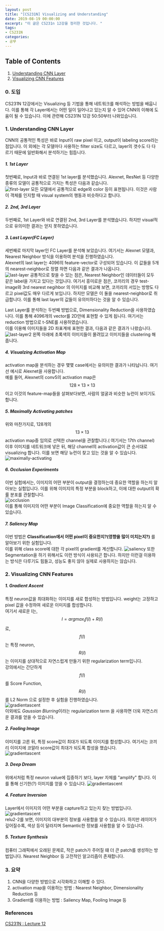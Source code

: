 ```yaml
---
layout: post
title: "[CS231N] Visualizing and Understanding"
date: 2019-08-19 00:00:00
excerpt: "이 글은 CS231n 12강을 정리한 것입니다. "  
tags:
- CS231N
categories:
- 공부
---
```

## Table of Contents
1. [Understanding CNN Layer](#ustd)
2. [Visualizing CNN Features](#visual)  
  
  
### 0. 도입
CS231N 12강에서는 Visualizing 등 기법을 통해 네트워크를 해석하는 방법을 배웁니다. 이를 통해 각 Layer에서는 어떤 일이 일어나고 있는지 알 수 있어 CNN의 이해에 도움이 될 수 있습니다. 이에 관련해 CS231N 12강 50:50부터 나와있습니다.
  
    
### 1. Understanding CNN Layer<a name="ustd"></a>
CNN의 공통적인 특성은 바로 Input이 raw pixel 이고, output이 labeling score라는 점입니다. 이 외에는 각 모델마다 사용하는 filter size도 다르고, layer의 갯수도 다 다르기 때문에 일반화해서 분석하기는 힘듭니다.
  
##### 1. 1st Layer 
첫번째로, Input과 바로 연결된 1st layer를 분석했습니다. Alexnet, ResNet 등 다양한 종류의 모델이 공통적으로 가지는 특성은 다음과 같습니다.  
![first-layer](https://github.com/dghg/dghg.github.io/raw/master/_posts/img/1-visual.PNG)
모든 모델에서 공통적으로 edge와 color 등이 표현됩니다. 이것은 사람이 객체를 인지할 때 visual system의 행동과 비슷하다고 합니다.

##### 2. 2nd, 3rd Layer
두번째로, 1st Layer와 바로 연결된 2nd, 3rd Layer를 분석했습니다. 하지만 visual적으로 유의미한 결과는 얻지 못하였습니다. 

##### 3. Last Layer(FC Layer)
세번째로 마지막 layer인 FC Layer를 분석해 보았습니다. 여기서는 Alexnet 모델과, Nearest Neighbor 방식을 이용하여 분석을 진행하였습니다.  
Alexnet의 last layer는 4096의 feature-vector로 구성되어 있습니다. 이 값들을 5개의 nearest-neighbor로 정렬 하면 다음과 같은 결과가 나옵니다.  
![last-layer](https://github.com/dghg/dghg.github.io/raw/master/_posts/img/2-visual.PNG)
공통적으로 찾을 수 있는 점은, Nearest Neighbor인 데이터들이 모두 같은 label을 가지고 있다는 것입니다. 여기서 흥미로운 점은, 코끼리의 경우 test-image와 3rd nearest negihbor 의 이미지를 비교해 보면, 코끼리의 서있는 방향도 다르고 pixel값도 매우 다르게 보입니다. 하지만  모델은 이 둘을 nearest-neighbor로 취급합니다. 이를 통해 last layer의 값들이 유의미하다는 것을 알 수 있습니다.  
  
Last Layer를 분석하는 두번째 방법으로, Dimensionality Reduction을 사용하였습니다. 이를 통해 4096개의 vector를 2D안에 표현할 수 있게 됩니다. 여기서는 reduction 방법으로 t-SNE를 사용하였습니다.  
이를 이용해 이미지들을 2D 좌표계에 표현한 결과, 다음과 같은 결과가 나왔습니다. 
![last-layer2](https://github.com/dghg/dghg.github.io/raw/master/_posts/img/3-visual.PNG)
왼쪽 아래에 초록색의 이미지들이 몰려있고 이미지들을 clustering 해줍니다.  

  
  
##### 4. Visualzing Activation Map
activation map을 분석하는 경우 몇몇 case에서는 유의미한 결과가 나타납니다. 여기선 예시로 Alexnet을 사용합니다.  
예를 들어, Alexnet의 conv5의 activation map은 $$ 128 \times 13 \times 13 $$ 이고 이것의 feature-map들을 살펴보다보면, 사람의 얼굴과 비슷한 뉴런이 보이기도 합니다. 

##### 5. Maximally Activating patches
위와 마찬가지로, 128개의 $$ 13\times 13 $$ activation map중 임의로 선택한 channel을 관찰합니다.( 여기서는 17th channel)  
이후 이미지를 네트워크에 넣은 뒤, 해당 channel의 activation값이 큰 순서대로 visualizing 합니다. 이를 보면 해당 뉴런이 찾고 있는 것을 알 수 있습니다. 
![maximally-activating](https://github.com/dghg/dghg.github.io/raw/master/_posts/img/4-visual.PNG)  

##### 6. Occlusion Experiments
이번 실험에서는, 이미지의 어떤 부분이 output을 결정하는데 중요한 역할을 하는지 알아보는 실험입니다. 이를 위해 이미지의 특정 부분을 block하고, 이에 대한 output의 확률 분포를 관찰합니다.  
![occlusion](https://github.com/dghg/dghg.github.io/raw/master/_posts/img/5-visual.PNG)  
이를 통해 이미지의 어떤 부분이 Image Classification에 중요한 역할을 하는지 알 수 있습니다.  

##### 7. Saliency Map
이번 방법은 **Classification에서 어떤 pixel이 중요한지?(영향을 많이 미치는지?)** 를 알아보기 위한 실험입니다.  
이를 위해 class score에 대한 각 pixel의 gradient를 계산합니다. 
![saliency](https://github.com/dghg/dghg.github.io/raw/master/_posts/img/7-visual.PNG) 
또한 Segmentation을 하기 위해서도 이런 방식이 사용되곤 합니다. 하지만 이런걸 이용하는 방식은 다루기도 힘들고, 성능도 좋지 않아 실제로 사용하지는 않습니다.  


### 2. Visualizing CNN Features<a name="visual"></a>
##### 1. Gradient Ascent
특정 neuron값을 최대화하는 이미지를 새로 합성하는 방법입니다. weight는 고정하고 pixel 값을 수정하여 새로운 이미지를 합성합니다.  
여기서 새로운 I는, $$ I = argmax_{I}{f(I)+R(I)}$$로, $$f(I)$$는 특정 neuron, $$R(I)$$는 이미지를 상대적으로 자연스럽게 만들기 위한 regularization term입니다.  
강의에서는 간단하게 $$f(I)$$를 Score Function, $$R(I)$$를 L2 Norm 으로 설정한 후 실험을 진행하였습니다.  
![gradientascent](https://github.com/dghg/dghg.github.io/raw/master/_posts/img/7-visual.PNG)  
이외에도 *Gaussian Blurring*이라는 regularization term 을 사용하면 더욱 자연스러운 결과를 얻을 수 있습니다.  
  
  
##### 2. Fooling Image
이미지를 고른 뒤, 특정 score값이 최대가 되도록 이미지를 합성합니다. 여기서는 코끼리 이미지에 코알라 score값이 최대가 되도록 합성을 했습니다.  
![gradientascent](https://github.com/dghg/dghg.github.io/raw/master/_posts/img/8-visual.PNG)  

##### 3. Deep Dream  
위에서처럼 특정 neuron value에 집중하기 보다, layer 자체를 "amplify" 합니다. 이를 통해 신기한(?) 이미지를 얻을 수 있습니다.
![gradientascent](https://github.com/dghg/dghg.github.io/raw/master/_posts/img/9-visual.PNG) 
  
##### 4. Feature Inversion
Layer에서 이미지의 어떤 부분을 capture하고 있는지 찾는 방법입니다. ![gradientascent](https://github.com/dghg/dghg.github.io/raw/master/_posts/img/10-visual.PNG)  
relu2-2를 보면, 이미지의 대부분의 정보를 사용함을 알 수 있습니다. 하지만 레이어가 깊어질수록, 색상 등이 달라지며 Semantic한 정보를 사용함을 알 수 있습니다.  
  
##### 5. Texture Synthesis
컴퓨터 그래픽에서 오래된 문제로, 작은 patch가 주어질 떄 더 큰 patch를 생성하는 방법입니다. Nearest Neighbor 등 고전적인 알고리즘이 존재합니다.  

### 3. 요약
1. CNN을 다양한 방법으로 시각화하고 이해할 수 있다.  
2. activation map을 이용하는 방법 : Nearest Neighbor, Dimensionality Reduction 등  
3. Gradient를 이용하는 방법 : Saliency Map, Fooling Image 등  

### References
[CS231N : Lecture 12](https://www.youtube.com/watch?v=6wcs6szJWMY&list=PLC1qU-LWwrF64f4QKQT-Vg5Wr4qEE1Zxk&index=13&t=0s)